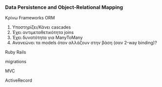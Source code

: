 ### Data Persistence and Object-Relational Mapping


Κρίνω Frameworks ORM

1. Υποστηρίζει/Κάνει cascades
2. Έχει αντιμεταθετικότητα joins
3. Έχει δυνατότητα για ManyToMany
4. Ανανεώνει τα models όταν αλλάζουν στην βάση (σαν 2-way binding)?


Ruby Rails

migrations

MVC

ActiveRecord


